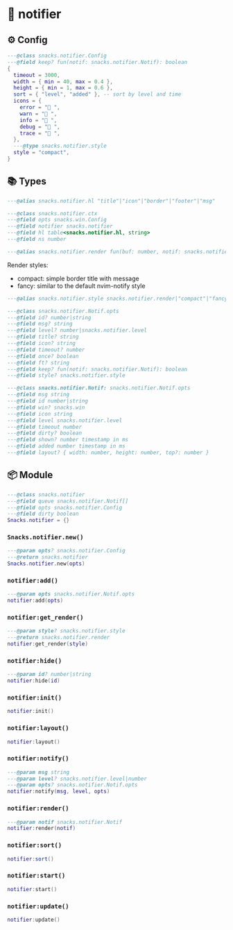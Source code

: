 # 🍿 notifier

<!-- docgen -->

## ⚙️ Config

```lua
---@class snacks.notifier.Config
---@field keep? fun(notif: snacks.notifier.Notif): boolean
{
  timeout = 3000,
  width = { min = 40, max = 0.4 },
  height = { min = 1, max = 0.6 },
  sort = { "level", "added" }, -- sort by level and time
  icons = {
    error = " ",
    warn = " ",
    info = " ",
    debug = " ",
    trace = " ",
  },
  ---@type snacks.notifier.style
  style = "compact",
}
```

## 📚 Types

```lua
---@alias snacks.notifier.hl "title"|"icon"|"border"|"footer"|"msg"
```

```lua
---@class snacks.notifier.ctx
---@field opts snacks.win.Config
---@field notifier snacks.notifier
---@field hl table<snacks.notifier.hl, string>
---@field ns number
```

```lua
---@alias snacks.notifier.render fun(buf: number, notif: snacks.notifier.Notif, ctx: snacks.notifier.ctx)
```

Render styles:
* compact: simple border title with message
* fancy: similar to the default nvim-notify style

```lua
---@alias snacks.notifier.style snacks.notifier.render|"compact"|"fancy"
```

```lua
---@class snacks.notifier.Notif.opts
---@field id? number|string
---@field msg? string
---@field level? number|snacks.notifier.level
---@field title? string
---@field icon? string
---@field timeout? number
---@field once? boolean
---@field ft? string
---@field keep? fun(notif: snacks.notifier.Notif): boolean
---@field style? snacks.notifier.style
```

```lua
---@class snacks.notifier.Notif: snacks.notifier.Notif.opts
---@field msg string
---@field id number|string
---@field win? snacks.win
---@field icon string
---@field level snacks.notifier.level
---@field timeout number
---@field dirty? boolean
---@field shown? number timestamp in ms
---@field added number timestamp in ms
---@field layout? { width: number, height: number, top?: number }
```

## 📦 Module

```lua
---@class snacks.notifier
---@field queue snacks.notifier.Notif[]
---@field opts snacks.notifier.Config
---@field dirty boolean
Snacks.notifier = {}
```

### `Snacks.notifier.new()`

```lua
---@param opts? snacks.notifier.Config
---@return snacks.notifier
Snacks.notifier.new(opts)
```

### `notifier:add()`

```lua
---@param opts snacks.notifier.Notif.opts
notifier:add(opts)
```

### `notifier:get_render()`

```lua
---@param style? snacks.notifier.style
---@return snacks.notifier.render
notifier:get_render(style)
```

### `notifier:hide()`

```lua
---@param id? number|string
notifier:hide(id)
```

### `notifier:init()`

```lua
notifier:init()
```

### `notifier:layout()`

```lua
notifier:layout()
```

### `notifier:notify()`

```lua
---@param msg string
---@param level? snacks.notifier.level|number
---@param opts? snacks.notifier.Notif.opts
notifier:notify(msg, level, opts)
```

### `notifier:render()`

```lua
---@param notif snacks.notifier.Notif
notifier:render(notif)
```

### `notifier:sort()`

```lua
notifier:sort()
```

### `notifier:start()`

```lua
notifier:start()
```

### `notifier:update()`

```lua
notifier:update()
```
